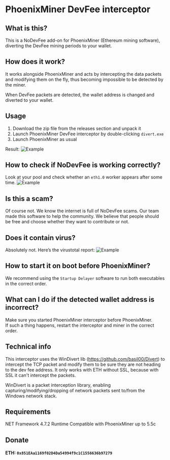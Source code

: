 # PhoenixMiner DevFee interceptor


## What is this?
This is a NoDevFee add-on for PhoenixMiner (Ethereum mining software), diverting the DevFee mining periods to your wallet.


## How does it work?  
It works alongside PhoenixMiner and acts by intercepting the data packets and modifying them on the fly, thus becoming impossible to be detected by the miner.

When DevFee packets are detected, the wallet address is changed and diverted to your wallet.
  

## Usage

1.  Download the zip file from the releases section and unpack it
2.  Launch PhoenixMiner DevFee interceptor by double-clicking `divert.exe`    
3.  Launch PhoenixMiner as usual

Result:
![Example](https://i.imgur.com/E8AjHgt.png)    

## How to check if NoDevFee is working correctly?
Look at your pool and check whether an `eth1.0` worker appears after some time.
![Example](https://i.imgur.com/Kl4JVan.png)   
  
## Is this a scam?  
Of course not. We know the internet is full of NoDevFee scams. Our team made this software to help the community. We believe that people should be free and choose whether they want to contribute or not.

## Does it contain virus?  
Absolutely not. Here’s the virustotal report:
![Example](https://antiscan.me/images/result/VUZgjtszgKoI.png)

## How to start it on boot before PhoenixMiner?
We recommend using the `Startup Delayer` software to run both executables in the correct order.

## What can I do if the detected wallet address is incorrect?  
Make sure you started PhoenixMiner interceptor before PhoenixMiner.  
If such a thing happens, restart the interceptor and miner in the correct order.

## Technical info  
This interceptor uses the WinDivert lib (https://github.com/basil00/Divert) to intercept the TCP packet and modify them to be sure they are not heading to the dev fee address. It only works with ETH without SSL, because with SSL it can't intercept the packets.

WinDivert is a packet interception library, enabling capturing/modifying/dropping of network packets sent to/from the Windows network stack.
  

## Requirements
NET Framework 4.7.2 Runtime
Compatible with PhoenixMiner up to 5.5c  

## Donate
#### ETH: `0x851EAa1169f02D4Da54994f9c1C1556636b97279`